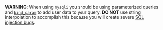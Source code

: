 **WARNING**: When using `mysqli` you should be using parameterized queries and [`bind_param`](http://php.net/manual/en/mysqli-stmt.bind-param.php) to add user data to your query. **DO NOT** use string interpolation to accomplish this because you will create severe [SQL injection bugs](http://bobby-tables.com/).
